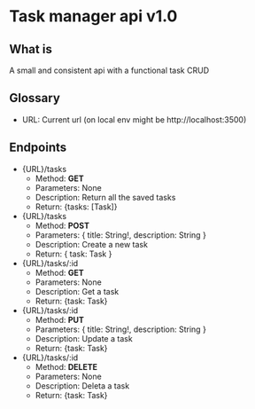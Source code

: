 # Task manager api v1.0

## What is

A small and consistent api with a functional task CRUD

## Glossary
- URL: Current url (on local env might be http://localhost:3500)

## Endpoints
- {URL}/tasks
  - Method: **GET**
  - Parameters: None
  - Description: Return all the saved tasks
  - Return: {tasks: [Task]}
- {URL}/tasks
  - Method: **POST**
  - Parameters: { title: String!, description: String }
  - Description: Create a new task
  - Return: { task: Task }
- {URL}/tasks/:id
  - Method: **GET**
  - Parameters: None
  - Description: Get a task
  - Return: {task: Task}
- {URL}/tasks/:id
  - Method: **PUT**
  - Parameters: { title: String!, description: String }
  - Description: Update a task
  - Return: {task: Task}
- {URL}/tasks/:id
  - Method: **DELETE**
  - Parameters: None
  - Description: Deleta a task
  - Return: {task: Task}
